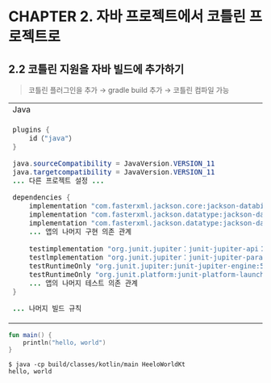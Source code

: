 # CHAPTER 2. 자바 프로젝트에서 코틀린 프로젝트로

## 2.2 코틀린 지원을 자바 빌드에 추가하기

> 코틀린 플러그인을 추가 &rarr; gradle build 추가 &rarr; 코틀린 컴파일 가능

<table>
<tr>
<td>Java</td><td>Kotlin</td>
</tr>
<tr>
<td>

```java
plugins {
    id（"java"） 
}

java.sourceCompatibility = JavaVersion.VERSION_11
java.targetcompatibility = JavaVersion.VERSION_11
... 다른 프로젝트 설정 ...

dependencies {
    implementation "com.fasterxml.jackson.core:jackson-databind:2.10.0"
    implementation "com.fasterxml.jackson.datatype:jackson-datatype-jsr310:2.10.0" 
    implementation "com.fasterxml.jackson.datatype:jackson-datatype-jdk8：2.10.0" 
    ... 앱의 나머지 구현 의존 관계
    
    testimplementation "org.junit.jupiter：junit-jupiter-api：5.4.2" 
    testlmplementation "org.junit.jupiter：junit-jupiter-params:5.4.2" 
    testRuntimeOnly "org.junit.jupiter:junit-jupiter-engine:5.5.2" 
    testRuntimeOnly "org.junit.platform:junit-platform-launcher:1.4.2"
    ... 앱의 나머지 테스트 의존 관계
}

... 나머지 빌드 규칙
```

</td>

<td>

```kotlin
plugins {
    id 'org.jetbrains.kotlin.jvm' version "1.5.0" 
}

java.sourcecompatibility = JavaVersion.VERSION_11
java.targetCompatibility = JavaVersion.VERSION_11
... 다른 프로젝트 설정 ...

dependencies {
    implementation "org.jetbrains.kotlin：kotlin-stdlib-jdk8"
    ... 앱의 나머지 의존 관계 
}

tasks.withType(org.jetbrains.kotlin.gradle.tasks.KotlinCompile) { 
    kotlinOptions { 
        jvmTarget = "11"
        javaParameters = true
        freeCompilerArgs = ["-Xjvm-default=aU"] 
    }
}

... 나머지 빌드 규칙
```

</td>
</tr>
</table>

```kotlin
fun main() {
    println("hello, world")
}
```

```shell
$ java -cp build/classes/kotlin/main HeeloWorldKt
hello, world
```